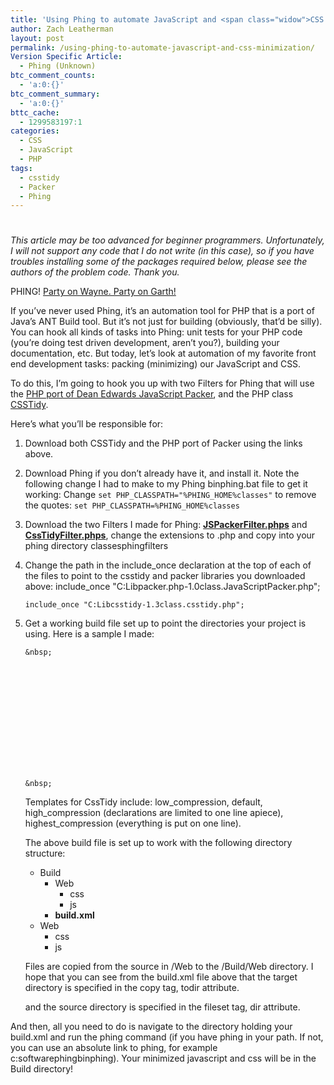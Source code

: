 ```yaml
---
title: 'Using Phing to automate JavaScript and <span class="widow">CSS Minimization</span>'
author: Zach Leatherman
layout: post
permalink: /using-phing-to-automate-javascript-and-css-minimization/
Version Specific Article:
  - Phing (Unknown)
btc_comment_counts:
  - 'a:0:{}'
btc_comment_summary:
  - 'a:0:{}'
bttc_cache:
  - 1299583197:1
categories:
  - CSS
  - JavaScript
  - PHP
tags:
  - csstidy
  - Packer
  - Phing
---
```

# 

*This article may be too advanced for beginner programmers. Unfortunately, I will not support any code that I do not write (in this case), so if you have troubles installing some of the packages required below, please see the authors of the problem code. Thank you.*

PHING! [Party on Wayne. Party on Garth!][1]

 [1]: http://en.wikipedia.org/wiki/Wayne's_World

If you’ve never used Phing, it’s an automation tool for PHP that is a port of Java’s ANT Build tool. But it’s not just for building (obviously, that’d be silly). You can hook all kinds of tasks into Phing: unit tests for your PHP code (you’re doing test driven development, aren’t you?), building your documentation, etc. But today, let’s look at automation of my favorite front end development tasks: packing (minimizing) our JavaScript and CSS.

To do this, I’m going to hook you up with two Filters for Phing that will use the [PHP port of Dean Edwards JavaScript Packer][2], and the PHP class [CSSTidy][3].

 [2]: http://joliclic.free.fr/php/javascript-packer/en/
 [3]: http://csstidy.sourceforge.net/

Here’s what you’ll be responsible for:

1.  Download both CSSTidy and the PHP port of Packer using the links above.
2.  Download Phing if you don’t already have it, and install it. Note the following change I had to make to my Phing binphing.bat file to get it working: Change `set PHP_CLASSPATH="%PHING_HOME%classes"` to remove the quotes: `set PHP_CLASSPATH=%PHING_HOME%classes`
3.  Download the two Filters I made for Phing: **[JSPackerFilter.phps][4]** and **[CssTidyFilter.phps][5]**, change the extensions to .php and copy into your phing directory classesphingfilters
4.  Change the path in the include_once declaration at the top of each of the files to point to the csstidy and packer libraries you downloaded above: 
        include_once "C:Libpacker.php-1.0class.JavaScriptPacker.php";
        
    
        include_once "C:Libcsstidy-1.3class.csstidy.php";

5.  Get a working build file set up to point the directories your project is using. Here is a sample I made:     
        	
        	
        		
        			
        				
        			
        &nbsp;
        			
        				
        				  
        				  
        				  
        				
        			
        		
        	
        	
        		
        			
        				
        			
        &nbsp;
        			
        				
        					
        					
        					
        				
        			
        		
        	
        
    
    Templates for CssTidy include: low\_compression, default, high\_compression (declarations are limited to one line apiece), highest_compression (everything is put on one line).
    
    The above build file is set up to work with the following directory structure:
    
    *   Build 
        *   Web 
            *   css
            *   js
        *   **build.xml**
    *   Web 
        *   css
        *   js
    
    Files are copied from the source in /Web to the /Build/Web directory. I hope that you can see from the build.xml file above that the target directory is specified in the copy tag, todir attribute.
    
        
    
    and the source directory is specified in the fileset tag, dir attribute.
    
        
        	
        

 [4]: /Projects/phing/JSPackerFilter.phps
 [5]: /Projects/phing/CssTidyFilter.phps

And then, all you need to do is navigate to the directory holding your build.xml and run the phing command (if you have phing in your path. If not, you can use an absolute link to phing, for example c:softwarephingbinphing). Your minimized javascript and css will be in the Build directory!